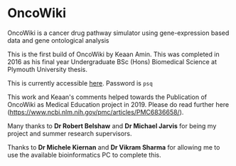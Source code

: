 # OncoWiki

OncoWiki is a cancer drug pathway simulator using gene-expression based data and gene ontological analysis

This is the first build of OncoWiki by Keaan Amin. This was completed in 2016 as his final year Undergraduate BSc (Hons) Biomedical Science at Plymouth University thesis.

This is currently accessible [here](http://www.keaan.co.uk/oncowiki/).
Password is `psq`

This work and Keaan's comments helped towards the Publication of OncoWiki as Medical Education project in 2019. Please do read further here (https://www.ncbi.nlm.nih.gov/pmc/articles/PMC6836658/).

Many thanks to **Dr Robert Belshaw** and **Dr Michael Jarvis** for being my project and summer research supervisors.

Thanks to **Dr Michele Kiernan** and **Dr Vikram Sharma** for allowing me to use the available bioinformatics PC to complete this.


